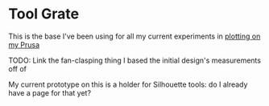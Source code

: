 # Tool Grate

This is the base I've been using for all my current experiments in [plotting on my Prusa](3a698fe3-1c6e-47e9-8cb8-ca1fb9c4a06b.md)

TODO: Link the fan-clasping thing I based the initial design's measurements off of

My current prototype on this is a holder for Silhouette tools: do I already have a page for that yet?
